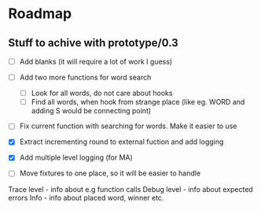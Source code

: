 # Roadmap

## Stuff to achive with prototype/0.3

- [ ] Add blanks (it will require a lot of work I guess)
- [ ] Add two more functions for word search
  - [ ] Look for all words, do not care about hooks
  - [ ] Find all words, when hook from strange place (like eg. WORD and adding S would be connecting point)
- [ ] Fix current function with searching for words. Make it easier to use
- [x] Extract incrementing round to external fuction and add logging
- [x] Add multiple level logging (for MA)
- [ ] Move fixtures to one place, so it will be easier to handle


Trace level - info about e.g function calls
Debug level - info about expected errors
Info - info about placed word, winner etc.